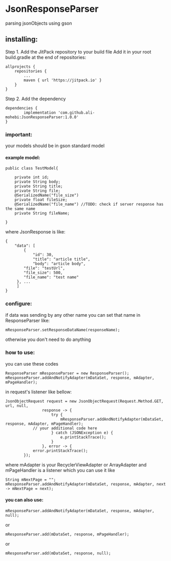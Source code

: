# JsonResponseParser
parsing jsonObjects using gson

## installing:

Step 1. Add the JitPack repository to your build file
Add it in your root build.gradle at the end of repositories:

	allprojects {
		repositories {
			...
			maven { url 'https://jitpack.io' }
		}
	}
Step 2. Add the dependency

	dependencies {
	        implementation 'com.github.ali-mohebi:JsonResponseParser:1.0.0'
	}
  
  
### important: 

your models should be in gson standard model

#### example model:

```
public class TestModel{

    private int id;
    private String body;
    private String title;
    private String file;
    @SerializedName("file_size")
    private float fileSize;
    @SerializedName("file_name") //TODO: check if server response has the same name
    private String fileName;
    
}

```

where JsonResponse is like:

```
{
    "data": [
        {
            "id": 30,
            "title": "article title",
            "body": "article body",
	    "file": "testUrl",
	    "file_size": 500,
	    "file_name": "test name"
	 }, ...
     ]
}
```

### configure:

if data was sending by any other name you can set that name in ResponseParser like:

```
mResponseParser.setResponseDataName(responseName);
```

otherwise you don't need to do anything

	
### how to use:

you can use these codes

```
ResponseParser mResponseParser = new ResponseParser();
mResponseParser.addAndNotifyAdapter(mDataSet, response, mAdapter, mPageHandler);
```


in request's listener like bellow:

```
JsonObjectRequest request = new JsonObjectRequest(Request.Method.GET, url, null,
                response -> {
                    try {
                        mResponseParser.addAndNotifyAdapter(mDataSet, response, mAdapter, mPageHandler);
			// your additional code here
                    } catch (JSONException e) {
                        e.printStackTrace();
                    }
                }, error -> {
			error.printStackTrace();
        });
```

where mAdapter is your RecyclerViewAdapter or ArrayAdapter
and mPageHandler is a listener which you can use it like

```
String mNextPage = "";
mResponseParser.addAndNotifyAdapter(mDataSet, response, mAdapter, next -> mNextPage = next);
```

#### you can also use:

```
mResponseParser.addAndNotifyAdapter(mDataSet, response, mAdapter, null);
```

or

```
mResponseParser.add(mDataSet, response, mPageHandler);
```

or

```
mResponseParser.add(mDataSet, response, null);
```
